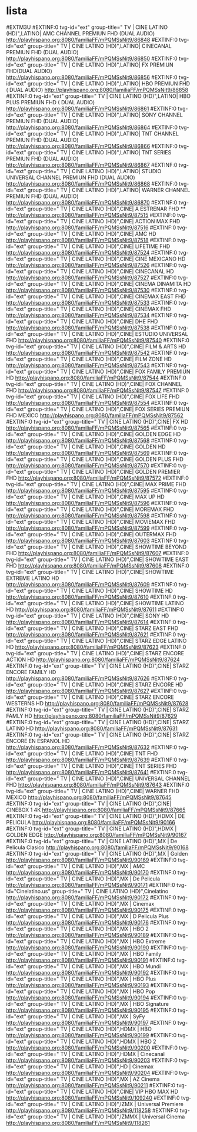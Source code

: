 # lista
#EXTM3U
#EXTINF:0 tvg-id="ext" group-title=" TV | CINE LATINO  (HD)",LATINO| AMC CHANNEL PREMIUN FHD (DUAL AUDIO)
http://playhispano.org:8080/familiaFF/mPQMSsNit9/86848
#EXTINF:0 tvg-id="ext" group-title=" TV | CINE LATINO  (HD)",LATINO| CINECANAL PREMIUN FHD (DUAL AUDIO)
http://playhispano.org:8080/familiaFF/mPQMSsNit9/86850
#EXTINF:0 tvg-id="ext" group-title=" TV | CINE LATINO  (HD)",LATINO| FX PREMIUN FHD(DUAL AUDIO)
http://playhispano.org:8080/familiaFF/mPQMSsNit9/86856
#EXTINF:0 tvg-id="ext" group-title=" TV | CINE LATINO  (HD)",LATINO| HBO  PREMIUN FHD ( DUAL AUDIO)
http://playhispano.org:8080/familiaFF/mPQMSsNit9/86858
#EXTINF:0 tvg-id="ext" group-title=" TV | CINE LATINO  (HD)",LATINO| HBO PLUS PREMIUN FHD ( DUAL AUDIO)
http://playhispano.org:8080/familiaFF/mPQMSsNit9/86861
#EXTINF:0 tvg-id="ext" group-title=" TV | CINE LATINO  (HD)",LATINO| SONY CHANNEL PREMIUN FHD (DUAL AUDIO)
http://playhispano.org:8080/familiaFF/mPQMSsNit9/86864
#EXTINF:0 tvg-id="ext" group-title=" TV | CINE LATINO  (HD)",LATINO| TNT CHANNEL PREMIUN FHD (DUAL AUDIO)
http://playhispano.org:8080/familiaFF/mPQMSsNit9/86866
#EXTINF:0 tvg-id="ext" group-title=" TV | CINE LATINO  (HD)",LATINO| TNT SERIES PREMIUN FHD (DUAL AUDIO)
http://playhispano.org:8080/familiaFF/mPQMSsNit9/86867
#EXTINF:0 tvg-id="ext" group-title=" TV | CINE LATINO  (HD)",LATINO| STUDIO UNIVERSAL CHANNEL PREMIUN FHD (DUAL AUDIO)
http://playhispano.org:8080/familiaFF/mPQMSsNit9/86868
#EXTINF:0 tvg-id="ext" group-title=" TV | CINE LATINO  (HD)",LATINO| WARNER CHANNEL PREMIUN FHD (DUAL AUDIO)
http://playhispano.org:8080/familiaFF/mPQMSsNit9/86870
#EXTINF:0 tvg-id="ext" group-title=" TV | CINE LATINO  (HD)",CINE| A ESTRENAR FHD **
http://playhispano.org:8080/familiaFF/mPQMSsNit9/87515
#EXTINF:0 tvg-id="ext" group-title=" TV | CINE LATINO  (HD)",CINE| ACTION MAX FHD
http://playhispano.org:8080/familiaFF/mPQMSsNit9/87516
#EXTINF:0 tvg-id="ext" group-title=" TV | CINE LATINO  (HD)",CINE| AMC HD
http://playhispano.org:8080/familiaFF/mPQMSsNit9/87518
#EXTINF:0 tvg-id="ext" group-title=" TV | CINE LATINO  (HD)",CINE| LIFETIME FHD
http://playhispano.org:8080/familiaFF/mPQMSsNit9/87524
#EXTINF:0 tvg-id="ext" group-title=" TV | CINE LATINO  (HD)",CINE| CINE MEXICANO HD
http://playhispano.org:8080/familiaFF/mPQMSsNit9/87526
#EXTINF:0 tvg-id="ext" group-title=" TV | CINE LATINO  (HD)",CINE| CINECANAL HD
http://playhispano.org:8080/familiaFF/mPQMSsNit9/87527
#EXTINF:0 tvg-id="ext" group-title=" TV | CINE LATINO  (HD)",CINE| CINEMA DINAMITA HD
http://playhispano.org:8080/familiaFF/mPQMSsNit9/87530
#EXTINF:0 tvg-id="ext" group-title=" TV | CINE LATINO  (HD)",CINE| CINEMAX EAST FHD
http://playhispano.org:8080/familiaFF/mPQMSsNit9/87533
#EXTINF:0 tvg-id="ext" group-title=" TV | CINE LATINO  (HD)",CINE| CINEMAX FHD
http://playhispano.org:8080/familiaFF/mPQMSsNit9/87534
#EXTINF:0 tvg-id="ext" group-title=" TV | CINE LATINO  (HD)",CINE| DHE FHD
http://playhispano.org:8080/familiaFF/mPQMSsNit9/87538
#EXTINF:0 tvg-id="ext" group-title=" TV | CINE LATINO  (HD)",CINE| ESTUDIO UNIVERSAL FHD
http://playhispano.org:8080/familiaFF/mPQMSsNit9/87540
#EXTINF:0 tvg-id="ext" group-title=" TV | CINE LATINO  (HD)",CINE| FILM & ARTS HD
http://playhispano.org:8080/familiaFF/mPQMSsNit9/87542
#EXTINF:0 tvg-id="ext" group-title=" TV | CINE LATINO  (HD)",CINE| FILM ZONE HD
http://playhispano.org:8080/familiaFF/mPQMSsNit9/87543
#EXTINF:0 tvg-id="ext" group-title=" TV | CINE LATINO  (HD)",CINE| FOX  FAMILY PREMIUN HD
http://playhispano.org:8080/familiaFF/mPQMSsNit9/87544
#EXTINF:0 tvg-id="ext" group-title=" TV | CINE LATINO  (HD)",CINE| FOX CHANNEL FHD
http://playhispano.org:8080/familiaFF/mPQMSsNit9/87547
#EXTINF:0 tvg-id="ext" group-title=" TV | CINE LATINO  (HD)",CINE| FOX LIFE FHD
http://playhispano.org:8080/familiaFF/mPQMSsNit9/87554
#EXTINF:0 tvg-id="ext" group-title=" TV | CINE LATINO  (HD)",CINE| FOX SERIES PREMIUN FHD MEXICO
http://playhispano.org:8080/familiaFF/mPQMSsNit9/87562
#EXTINF:0 tvg-id="ext" group-title=" TV | CINE LATINO  (HD)",CINE| FX HD
http://playhispano.org:8080/familiaFF/mPQMSsNit9/87565
#EXTINF:0 tvg-id="ext" group-title=" TV | CINE LATINO  (HD)",CINE| GOLDEN EDGE HD
http://playhispano.org:8080/familiaFF/mPQMSsNit9/87568
#EXTINF:0 tvg-id="ext" group-title=" TV | CINE LATINO  (HD)",CINE| GOLDEN HD
http://playhispano.org:8080/familiaFF/mPQMSsNit9/87569
#EXTINF:0 tvg-id="ext" group-title=" TV | CINE LATINO  (HD)",CINE| GOLDEN PLUS FHD
http://playhispano.org:8080/familiaFF/mPQMSsNit9/87570
#EXTINF:0 tvg-id="ext" group-title=" TV | CINE LATINO  (HD)",CINE| GOLDEN PREMIER FHD
http://playhispano.org:8080/familiaFF/mPQMSsNit9/87572
#EXTINF:0 tvg-id="ext" group-title=" TV | CINE LATINO  (HD)",CINE| MAX PRIME FHD
http://playhispano.org:8080/familiaFF/mPQMSsNit9/87595
#EXTINF:0 tvg-id="ext" group-title=" TV | CINE LATINO  (HD)",CINE| MAX UP HD
http://playhispano.org:8080/familiaFF/mPQMSsNit9/87596
#EXTINF:0 tvg-id="ext" group-title=" TV | CINE LATINO  (HD)",CINE| MOREMAX FHD
http://playhispano.org:8080/familiaFF/mPQMSsNit9/87598
#EXTINF:0 tvg-id="ext" group-title=" TV | CINE LATINO  (HD)",CINE| MOVIEMAX FHD
http://playhispano.org:8080/familiaFF/mPQMSsNit9/87599
#EXTINF:0 tvg-id="ext" group-title=" TV | CINE LATINO  (HD)",CINE| OUTERMAX FHD
http://playhispano.org:8080/familiaFF/mPQMSsNit9/87603
#EXTINF:0 tvg-id="ext" group-title=" TV | CINE LATINO  (HD)",CINE| SHOWTIME BEYOND FHD
http://playhispano.org:8080/familiaFF/mPQMSsNit9/87607
#EXTINF:0 tvg-id="ext" group-title=" TV | CINE LATINO  (HD)",CINE| SHOWTIME EAST FHD
http://playhispano.org:8080/familiaFF/mPQMSsNit9/87608
#EXTINF:0 tvg-id="ext" group-title=" TV | CINE LATINO  (HD)",CINE| SHOWTIME EXTREME LATINO HD
http://playhispano.org:8080/familiaFF/mPQMSsNit9/87609
#EXTINF:0 tvg-id="ext" group-title=" TV | CINE LATINO  (HD)",CINE| SHOWTIME HD
http://playhispano.org:8080/familiaFF/mPQMSsNit9/87610
#EXTINF:0 tvg-id="ext" group-title=" TV | CINE LATINO  (HD)",CINE| SHOWTIME LATINO HD
http://playhispano.org:8080/familiaFF/mPQMSsNit9/87611
#EXTINF:0 tvg-id="ext" group-title=" TV | CINE LATINO  (HD)",CINE| SONY HD
http://playhispano.org:8080/familiaFF/mPQMSsNit9/87614
#EXTINF:0 tvg-id="ext" group-title=" TV | CINE LATINO  (HD)",CINE| STARZ EAST FHD
http://playhispano.org:8080/familiaFF/mPQMSsNit9/87621
#EXTINF:0 tvg-id="ext" group-title=" TV | CINE LATINO  (HD)",CINE| STARZ EDGE LATINO HD
http://playhispano.org:8080/familiaFF/mPQMSsNit9/87623
#EXTINF:0 tvg-id="ext" group-title=" TV | CINE LATINO  (HD)",CINE| STARZ ENCORE  ACTION HD
http://playhispano.org:8080/familiaFF/mPQMSsNit9/87624
#EXTINF:0 tvg-id="ext" group-title=" TV | CINE LATINO  (HD)",CINE| STARZ ENCORE FAMILY HD
http://playhispano.org:8080/familiaFF/mPQMSsNit9/87626
#EXTINF:0 tvg-id="ext" group-title=" TV | CINE LATINO  (HD)",CINE| STARZ ENCORE HD
http://playhispano.org:8080/familiaFF/mPQMSsNit9/87627
#EXTINF:0 tvg-id="ext" group-title=" TV | CINE LATINO  (HD)",CINE| STARZ ENCORE WESTERNS HD
http://playhispano.org:8080/familiaFF/mPQMSsNit9/87628
#EXTINF:0 tvg-id="ext" group-title=" TV | CINE LATINO  (HD)",CINE| STARZ FAMLY HD
http://playhispano.org:8080/familiaFF/mPQMSsNit9/87629
#EXTINF:0 tvg-id="ext" group-title=" TV | CINE LATINO  (HD)",CINE| STARZ LATINO HD
http://playhispano.org:8080/familiaFF/mPQMSsNit9/87631
#EXTINF:0 tvg-id="ext" group-title=" TV | CINE LATINO  (HD)",CINE| STARZ ENCORE EN ESPANOL  HD
http://playhispano.org:8080/familiaFF/mPQMSsNit9/87632
#EXTINF:0 tvg-id="ext" group-title=" TV | CINE LATINO  (HD)",CINE| TNT  FHD
http://playhispano.org:8080/familiaFF/mPQMSsNit9/87639
#EXTINF:0 tvg-id="ext" group-title=" TV | CINE LATINO  (HD)",CINE| TNT SERIES FHD
http://playhispano.org:8080/familiaFF/mPQMSsNit9/87641
#EXTINF:0 tvg-id="ext" group-title=" TV | CINE LATINO  (HD)",CINE| UNIVERSAL CHANNEL FHD
http://playhispano.org:8080/familiaFF/mPQMSsNit9/87643
#EXTINF:0 tvg-id="ext" group-title=" TV | CINE LATINO  (HD)",CINE| WARNER FHD MEXICO
http://playhispano.org:8080/familiaFF/mPQMSsNit9/87645
#EXTINF:0 tvg-id="ext" group-title=" TV | CINE LATINO  (HD)",CINE| CINEBOX 1 4K
http://playhispano.org:8080/familiaFF/mPQMSsNit9/87665
#EXTINF:0 tvg-id="ext" group-title=" TV | CINE LATINO  (HD)",HDMX | DE PELICULA
http://playhispano.org:8080/familiaFF/mPQMSsNit9/90166
#EXTINF:0 tvg-id="ext" group-title=" TV | CINE LATINO  (HD)",HDMX | GOLDEN EDGE
http://playhispano.org:8080/familiaFF/mPQMSsNit9/90167
#EXTINF:0 tvg-id="ext" group-title=" TV | CINE LATINO  (HD)",MX | De Pelicula Clasico
http://playhispano.org:8080/familiaFF/mPQMSsNit9/90168
#EXTINF:0 tvg-id="ext" group-title=" TV | CINE LATINO  (HD)",MX | Golden
http://playhispano.org:8080/familiaFF/mPQMSsNit9/90169
#EXTINF:0 tvg-id="ext" group-title=" TV | CINE LATINO  (HD)",MX | AMC
http://playhispano.org:8080/familiaFF/mPQMSsNit9/90170
#EXTINF:0 tvg-id="ext" group-title=" TV | CINE LATINO  (HD)",MX | De Pelicula
http://playhispano.org:8080/familiaFF/mPQMSsNit9/90171
#EXTINF:0 tvg-id="Cinelatino.us" group-title=" TV | CINE LATINO  (HD)",Cinelatino
http://playhispano.org:8080/familiaFF/mPQMSsNit9/90172
#EXTINF:0 tvg-id="ext" group-title=" TV | CINE LATINO  (HD)",MX | Cinemax
http://playhispano.org:8080/familiaFF/mPQMSsNit9/90175
#EXTINF:0 tvg-id="ext" group-title=" TV | CINE LATINO  (HD)",MX | D Pelicula Plus
http://playhispano.org:8080/familiaFF/mPQMSsNit9/90176
#EXTINF:0 tvg-id="ext" group-title=" TV | CINE LATINO  (HD)",MX | HBO 2
http://playhispano.org:8080/familiaFF/mPQMSsNit9/90189
#EXTINF:0 tvg-id="ext" group-title=" TV | CINE LATINO  (HD)",MX | HBO Extreme
http://playhispano.org:8080/familiaFF/mPQMSsNit9/90190
#EXTINF:0 tvg-id="ext" group-title=" TV | CINE LATINO  (HD)",MX | HBO Family
http://playhispano.org:8080/familiaFF/mPQMSsNit9/90191
#EXTINF:0 tvg-id="ext" group-title=" TV | CINE LATINO  (HD)",MX | HBO Mundi
http://playhispano.org:8080/familiaFF/mPQMSsNit9/90192
#EXTINF:0 tvg-id="ext" group-title=" TV | CINE LATINO  (HD)",MX | HBO Plus
http://playhispano.org:8080/familiaFF/mPQMSsNit9/90193
#EXTINF:0 tvg-id="ext" group-title=" TV | CINE LATINO  (HD)",MX | HBO Pop
http://playhispano.org:8080/familiaFF/mPQMSsNit9/90194
#EXTINF:0 tvg-id="ext" group-title=" TV | CINE LATINO  (HD)",MX | HBO Signature
http://playhispano.org:8080/familiaFF/mPQMSsNit9/90195
#EXTINF:0 tvg-id="ext" group-title=" TV | CINE LATINO  (HD)",MX | SyFy
http://playhispano.org:8080/familiaFF/mPQMSsNit9/90197
#EXTINF:0 tvg-id="ext" group-title=" TV | CINE LATINO  (HD)",HDMX | HBO
http://playhispano.org:8080/familiaFF/mPQMSsNit9/90199
#EXTINF:0 tvg-id="ext" group-title=" TV | CINE LATINO  (HD)",HDMX | HBO 2
http://playhispano.org:8080/familiaFF/mPQMSsNit9/90200
#EXTINF:0 tvg-id="ext" group-title=" TV | CINE LATINO  (HD)",HDMX | Cinecanal
http://playhispano.org:8080/familiaFF/mPQMSsNit9/90203
#EXTINF:0 tvg-id="ext" group-title=" TV | CINE LATINO  (HD)",HD | Cinemax
http://playhispano.org:8080/familiaFF/mPQMSsNit9/90204
#EXTINF:0 tvg-id="ext" group-title=" TV | CINE LATINO  (HD)",MX | AZ Cinema
http://playhispano.org:8080/familiaFF/mPQMSsNit9/90211
#EXTINF:0 tvg-id="ext" group-title=" TV | CINE LATINO  (HD)",CINE| VIP  HBO MAX HD
http://playhispano.org:8080/familiaFF/mPQMSsNit9/109240
#EXTINF:0 tvg-id="ext" group-title=" TV | CINE LATINO  (HD)",IZMX | Universal Premiere
http://playhispano.org:8080/familiaFF/mPQMSsNit9/118258
#EXTINF:0 tvg-id="ext" group-title=" TV | CINE LATINO  (HD)",IZMMX | Universal Cinema
http://playhispano.org:8080/familiaFF/mPQMSsNit9/118261

